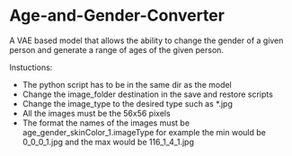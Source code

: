 # Age-and-Gender-Converter
A VAE based model that allows the ability to change the gender of a given person and generate a range of ages of the given person.

Instuctions:
* The python script has to be in the same dir as the model
* Change the image_folder destination in the save and restore scripts
* Change the image_type to the desired type such as *.jpg
* All the images must be the 56x56 pixels
* The format the names of the images must be age_gender_skinColor_1.imageType for example the min would be 0_0_0_1.jpg and the max would be 116_1_4_1.jpg
